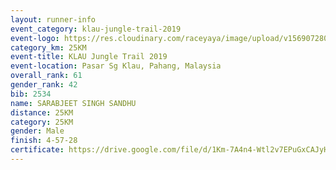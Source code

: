 ```yaml
---
layout: runner-info 
event_category: klau-jungle-trail-2019 
event-logo: https://res.cloudinary.com/raceyaya/image/upload/v1569072808/logo/klau-image_qwwxyw.png
category_km: 25KM 
event-title: KLAU Jungle Trail 2019 
event-location: Pasar Sg Klau, Pahang, Malaysia 
overall_rank: 61
gender_rank: 42
bib: 2534
name: SARABJEET SINGH SANDHU
distance: 25KM
category: 25KM
gender: Male
finish: 4-57-28
certificate: https://drive.google.com/file/d/1Km-7A4n4-Wtl2v7EPuGxCAJyHah_ZC0h/view?usp=sharing
---
```

